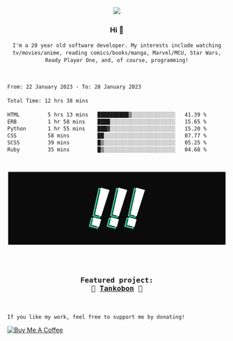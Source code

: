 <div align="center">
  <img src="https://media4.giphy.com/media/Nx0rz3jtxtEre/giphy.gif" width="auto" height="100px">
  <h3>Hi 👋</h3>
  <p><code>I'm a 20 year old software developer. My interests include watching tv/movies/anime, reading comics/books/manga, Marvel/MCU, Star Wars, Ready Player One, and, of course, programming!</code></p>
  <br>
</div>



```text
From: 22 January 2023 - To: 28 January 2023

Total Time: 12 hrs 38 mins

HTML         5 hrs 13 mins   ██████████▒░░░░░░░░░░░░░░   41.39 %
ERB          1 hr 58 mins    ████░░░░░░░░░░░░░░░░░░░░░   15.65 %
Python       1 hr 55 mins    ███▓░░░░░░░░░░░░░░░░░░░░░   15.20 %
CSS          58 mins         ██░░░░░░░░░░░░░░░░░░░░░░░   07.77 %
SCSS         39 mins         █▒░░░░░░░░░░░░░░░░░░░░░░░   05.25 %
Ruby         35 mins         █▒░░░░░░░░░░░░░░░░░░░░░░░   04.68 %
```



<pre>
  <p align="center"><a href="https://tankobon.fly.dev"><img src="https://github.com/crxssed7/tankobon/raw/master/brand/header.png?raw=true" width="500px" height="auto" /></a></p>
  <h3 align="center"> Featured project: <br>📖 <a href="https://tankobon.fly.dev">Tankobon</a> 📖</h3>
</pre>

`If you like my work, feel free to support me by donating!`

<a href="https://www.buymeacoffee.com/crxssed" target="_blank"><img src="https://cdn.buymeacoffee.com/buttons/v2/default-yellow.png" alt="Buy Me A Coffee" style="height: 60px !important;width: 217px !important;" ></a>
